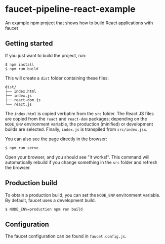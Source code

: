 # faucet-pipeline-react-example
An example npm project that shows how to build React applications with faucet

## Getting started

If you just want to build the project, run:

```
$ npm install
$ npm run build
```

This will create a `dist` folder containing these files:

```
dist/
├── index.html
├── index.js
├── react-dom.js
└── react.js
```

The `index.html` is copied verbatim from the `src` folder.
The React JS files are copied from the `react` and `react-dom` packages; depending on the `NODE_ENV` environment variable, the production (minified) or development builds are selected.
Finally, `index.js` is transpiled from `src/index.jsx`.

You can also see the page directly in the browser:

```
$ npm run serve
```

Open your browser, and you should see "It works!".
This command will automatically rebuild if you change something in the `src` folder and refresh the browser.

## Production build

To obtain a production build, you can set the `NODE_ENV` environment variable.
By default, faucet uses a development build.

```
$ NODE_ENV=production npm run build
```

## Configuration

The faucet configuration can be found in `faucet.config.js`.

